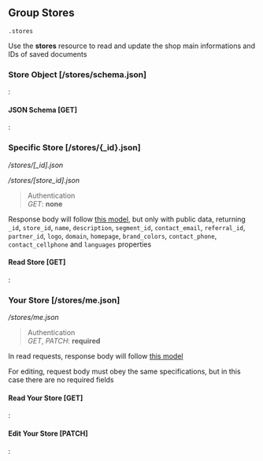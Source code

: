 ## Group Stores

`.stores`

Use the **stores** resource to read and update the
shop main informations and IDs of saved documents

### Store Object [/stores/schema.json]

:[](.store-object.apib)

#### JSON Schema [GET]

:[](.json-schema.apib)

### Specific Store [/stores/{_id}.json]

*/stores/[_id].json*

*/stores/[store_id].json*

> Authentication<br>_GET_: **none**

Response body will follow
[this model](#reference/stores/store-object), but only with public data,
returning `_id`, `store_id`, `name`, `description`, `segment_id`,
`contact_email`, `referral_id`, `partner_id`, `logo`,
`domain`, `homepage`, `brand_colors`,
`contact_phone`, `contact_cellphone`
and `languages` properties

#### Read Store [GET]

:[](.read-store.apib)

### Your Store [/stores/me.json]

*/stores/me.json*

> Authentication<br>_GET_, _PATCH_: **required**

In read requests, response body will follow
[this model](#reference/stores/store-object)

For editing, request body must obey the same specifications,
but in this case there are no required fields

#### Read Your Store [GET]

:[](.read-your-store.apib)

#### Edit Your Store [PATCH]

:[](.edit-your-store.apib)
